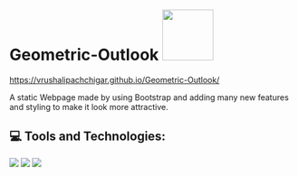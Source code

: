 # Geometric-Outlook  <img src="https://github.com/TheDudeThatCode/TheDudeThatCode/blob/master/Assets/Developer.gif" width="90px">

https://vrushalipachchigar.github.io/Geometric-Outlook/

A static Webpage made by using Bootstrap and adding many new features and styling to make it look more attractive.

## 💻 Tools and Technologies:

<p> <img src="https://img.shields.io/badge/HTML5-E34F26?style=for-the-badge&logo=html5&logoColor=white" />
  <img src="https://img.shields.io/badge/CSS3-1572B6?style=for-the-badge&logo=css3&logoColor=white" />
  <img src="https://img.shields.io/badge/Bootstrap-563D7C?style=for-the-badge&logo=bootstrap&logoColor=white" /></p>
